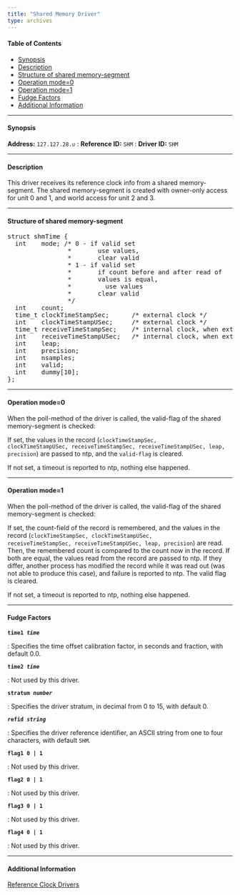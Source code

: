 ```yaml
---
title: "Shared Memory Driver"
type: archives
---
```


#### Table of Contents

*   [Synopsis](/archives/3-5.93e/driver28/#synopsis)
*   [Description](/archives/3-5.93e/driver28/#description)
*   [Structure of shared memory-segment](/archives/3-5.93e/driver28/#structure-of-shared-memory-segment)
*   [Operation mode=0](/archives/3-5.93e/driver28/#operation-mode0)
*   [Operation mode=1](/archives/3-5.93e/driver28/#operation-mode1)
*   [Fudge Factors](/archives/3-5.93e/driver28/#fudge-factors)
*   [Additional Information](/archives/3-5.93e/driver28/#additional-information)

* * *

#### Synopsis

**Address:** <code>127.127.28._u_</code>
: **Reference ID:** <code>SHM</code>
: **Driver ID:** <code>SHM</code>

* * *

#### Description

This driver receives its reference clock info from a shared memory-segment. The shared memory-segment is created with owner-only access for unit 0 and 1, and world access for unit 2 and 3.

* * *

#### Structure of shared memory-segment

<pre>
struct shmTime {
  int    mode; /* 0 - if valid set
                *       use values, 
                *       clear valid
                * 1 - if valid set 
                *       if count before and after read of 
                *       values is equal,
                *         use values 
                *       clear valid
                */
  int    count;
  time_t clockTimeStampSec;      /* external clock */
  int    clockTimeStampUSec;     /* external clock */
  time_t receiveTimeStampSec;    /* internal clock, when external value was received */
  int    receiveTimeStampUSec;   /* internal clock, when external value was received */
  int    leap;
  int    precision;
  int    nsamples;
  int    valid;
  int    dummy[10]; 
};
</pre>

* * *

#### Operation mode=0

When the poll-method of the driver is called, the valid-flag of the shared memory-segment is checked:

If set, the values in the record (<code>clockTimeStampSec, clockTimeStampUSec, receiveTimeStampSec, receiveTimeStampUSec, leap, precision</code>) are passed to ntp, and the <code>valid-flag</code> is cleared.

If not set, a timeout is reported to ntp, nothing else happened.

* * *

#### Operation mode=1

When the poll-method of the driver is called, the valid-flag of the shared memory-segment is checked:

If set, the count-field of the record is remembered, and the values in the record (<code>clockTimeStampSec, clockTimeStampUSec, receiveTimeStampSec, receiveTimeStampUSec, leap, precision</code>) are read. Then, the remembered count is compared to the count now in the record. If both are equal, the values read from the record are passed to ntp. If they differ, another process has modified the record while it was read out (was not able to produce this case), and failure is reported to ntp. The valid flag is cleared.

If not set, a timeout is reported to ntp, nothing else happened.

* * *

#### Fudge Factors

<code>**time1 _time_**</code>

: Specifies the time offset calibration factor, in seconds and fraction, with default 0.0.

<code>**time2 _time_**</code>

: Not used by this driver.

<code>**stratum _number_**</code>

: Specifies the driver stratum, in decimal from 0 to 15, with default 0.

<code>**refid _string_**</code>

: Specifies the driver reference identifier, an ASCII string from one to four characters, with default <code>SHM</code>.

<code>**flag1 0 | 1**</code>

: Not used by this driver. 

<code>**flag2 0 | 1**</code>

: Not used by this driver.

<code>**flag3 0 | 1**</code>

: Not used by this driver.

<code>**flag4 0 | 1**</code>

: Not used by this driver. 

* * *

#### Additional Information

[Reference Clock Drivers](/archives/3-5.93e/refclock)